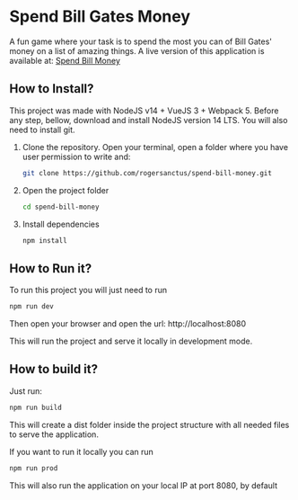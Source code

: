 Spend Bill Gates Money
======================

A fun game where your task is to spend the most you can of Bill Gates' money on a list of amazing things.
A live version of this application is available at: [Spend Bill Money](https://supra-spend-bill-money.netlify.app/)

How to Install?
---------------

This project was made with NodeJS v14 + VueJS 3 + Webpack 5. Before any step, bellow, download and install NodeJS version 14 LTS. You will also need to install git.

1. Clone the repository. Open your terminal, open a folder where you have user permission to write and:
   ```sh
   git clone https://github.com/rogersanctus/spend-bill-money.git
   ```
2. Open the project folder
   ```sh
   cd spend-bill-money
   ```
3. Install dependencies
   ```sh
   npm install
   ```

How to Run it?
--------------

To run this project you will just need to run

```sh
npm run dev
```

Then open your browser and open the url: http://localhost:8080

This will run the project and serve it locally in development mode.

How to build it?
----------------

Just run:

```sh
npm run build
```

This will create a dist folder inside the project structure with all needed files to serve the application.

If you want to run it locally you can run

```sh
npm run prod
```

This will also run the application on your local IP at port 8080, by default
